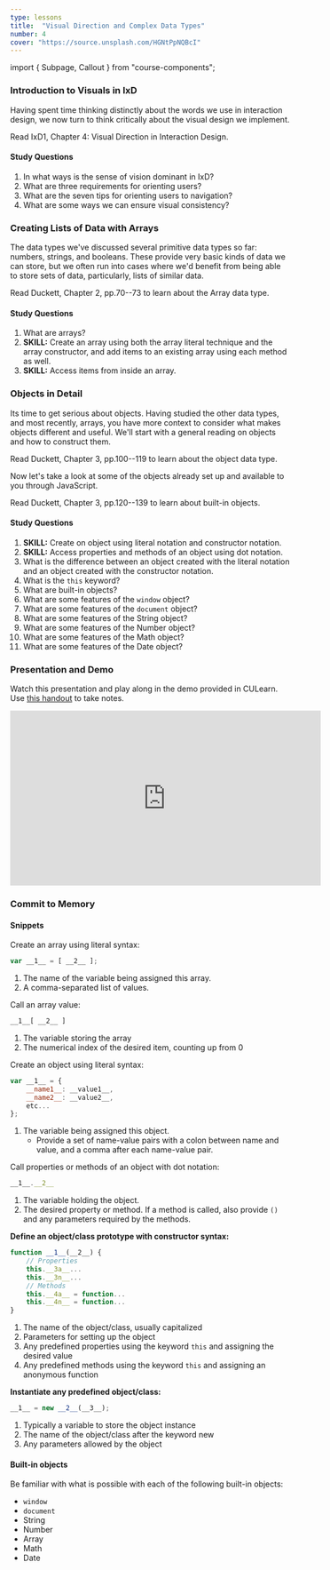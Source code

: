 ```yaml
---
type: lessons
title:  "Visual Direction and Complex Data Types"
number: 4
cover: "https://source.unsplash.com/HGNtPpNQBcI"
---
```

import { Subpage, Callout } from "course-components";

<Subpage slug="intro-to-visuals">

### Introduction to Visuals in IxD

Having spent time thinking distinctly about the words we use in interaction design, we now turn to think critically about the visual design we implement.


<Callout lead={true} color="secondary">

Read IxD1, Chapter 4: Visual Direction in Interaction Design.

</Callout>

#### Study Questions

1. In what ways is the sense of vision dominant in IxD?
2. What are three requirements for orienting users?
3. What are the seven tips for orienting users to navigation?
4. What are some ways we can ensure visual consistency?

</Subpage>
<Subpage slug="creating-lists">

### Creating Lists of Data with Arrays

The data types we've discussed several primitive data types so far: numbers, strings, and booleans. These provide very basic kinds of data we can store, but we often run into cases where we'd benefit from being able to store sets of data, particularly, lists of similar data.


<Callout lead={true} color="secondary">

Read Duckett, Chapter 2, pp.70--73 to learn about the Array data type.

</Callout>

#### Study Questions

1. What are arrays?
2. **SKILL:** Create an array using both the array literal technique and the array constructor, and add items to
an existing array using each method as well.
3. **SKILL:** Access items from inside an array.

</Subpage>
<Subpage slug="objects-in-detail">

### Objects in Detail

Its time to get serious about objects. Having studied the other data types, and most recently, arrays, you have
more context to consider what makes objects different and useful. We'll start with a general reading on objects
and how to construct them.


<Callout lead={true} color="secondary">

Read Duckett, Chapter 3, pp.100--119 to learn about the object data type.

</Callout>

Now let's take a look at some of the objects already set up and available to you through JavaScript.


<Callout lead={true} color="secondary">

Read Duckett, Chapter 3, pp.120--139 to learn about built-in objects.

</Callout>

#### Study Questions

1. **SKILL:** Create on object using literal notation and constructor notation.
9. **SKILL:** Access properties and methods of an object using dot notation.
10. What is the difference between an object created with the literal notation and an object created with the
constructor notation.
11. What is the `this` keyword?
12. What are built-in objects?
13. What are some features of the `window` object?
14. What are some features of the `document` object?
15. What are some features of the String object?
16. What are some features of the Number object?
17. What are some features of the Math object?
18. What are some features of the Date object?

</Subpage>
<Subpage slug="presentation-and-demo">

### Presentation and Demo

Watch this presentation and play along in the demo provided in CULearn. Use [this handout](/docs/vcd-3650-lesson-4.pdf) to take notes.

<iframe width="560" height="315" src="https://www.youtube.com/embed/1DzO-uP2XA4" frameborder="0" allowfullscreen></iframe>

</Subpage>
<Subpage slug="commit-to-memory">

### Commit to Memory

#### Snippets

Create an array using literal syntax:

```js
var __1__ = [ __2__ ];
```

1. The name of the variable being assigned this array.
2. A comma-separated list of values.

Call an array value:

```js
__1__[ __2__ ]
````

1. The variable storing the array
2. The numerical index of the desired item, counting up from 0

Create an object using literal syntax:

```js
var __1__ = {
    __name1__: __value1__,
    __name2__: __value2__,
    etc...
};
```

1. The variable being assigned this object.
    * Provide a set of name-value pairs with a colon between name and value, and a comma after each
name-value pair.

Call properties or methods of an object with dot notation:

```js
__1__.__2__
````

1. The variable holding the object.
2. The desired property or method. If a method is called, also provide `()` and any parameters required by the methods.

**Define an object/class prototype with constructor syntax:**

```js
function __1__(__2__) {
    // Properties
    this.__3a__...
    this.__3n__...
    // Methods
    this.__4a__ = function...
    this.__4n__ = function...
}
```

1. The name of the object/class, usually capitalized
2. Parameters for setting up the object
3. Any predefined properties using the keyword `this` and assigning the desired value
4. Any predefined methods using the keyword `this` and assigning an anonymous function

**Instantiate any predefined object/class:**

```js
__1__ = new __2__(__3__);
```

1. Typically a variable to store the object instance
2. The name of the object/class after the keyword new
3. Any parameters allowed by the object

#### Built-in objects

Be familiar with what is possible with each of the following built-in objects:

* `window`
* `document`
* String
* Number
* Array
* Math
* Date

</Subpage>
